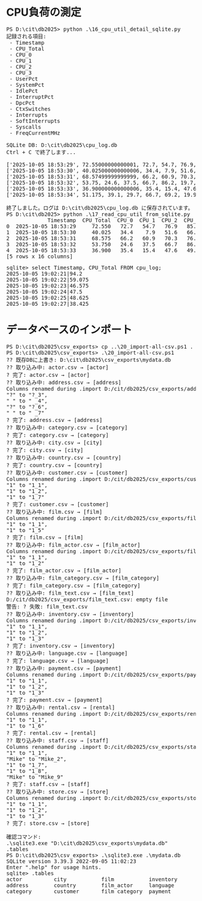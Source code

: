 # CPU負荷の測定

<pre>
PS D:\cit\db2025> python .\16_cpu_util_detail_sqlite.py
記録される項目:
 - Timestamp
 - CPU_Total
 - CPU_0
 - CPU_1
 - CPU_2
 - CPU_3
 - UserPct
 - SystemPct
 - IdlePct
 - InterruptPct
 - DpcPct
 - CtxSwitches
 - Interrupts
 - SoftInterrupts
 - Syscalls
 - FreqCurrentMHz

SQLite DB: D:\cit\db2025\cpu_log.db
Ctrl + C で終了します...

['2025-10-05 18:53:29', 72.55000000000001, 72.7, 54.7, 76.9, 85.9, 23.2, 48.3, 27.4, 0.4, 0.8, 3087241534, 36010505, 0, 2354355021, 2400.0]
['2025-10-05 18:53:30', 40.025000000000006, 34.4, 7.9, 51.6, 66.2, 17.8, 26.3, 55.9, 0.0, 0.0, 3087257672, 36016888, 0, 2354834214, 2400.0]
['2025-10-05 18:53:31', 68.57499999999999, 66.2, 60.9, 70.3, 76.9, 24.1, 43.8, 31.8, 0.3, 0.0, 3087277120, 36023012, 0, 2355425781, 2400.0]
['2025-10-05 18:53:32', 53.75, 24.6, 37.5, 66.7, 86.2, 19.7, 34.8, 44.1, 0.7, 0.7, 3087292782, 36027684, 0, 2355913301, 2400.0]
['2025-10-05 18:53:33', 36.900000000000006, 35.4, 15.4, 47.6, 49.2, 19.0, 18.4, 62.6, 0.0, 0.0, 3087308716, 36032863, 0, 2356382409, 2400.0]
['2025-10-05 18:53:34', 51.175, 39.1, 29.7, 66.7, 69.2, 19.9, 29.1, 49.3, 0.7, 1.0, 3087324948, 36037877, 0, 2356880320, 2400.0]

終了しました。ログは D:\cit\db2025\cpu_log.db に保存されています。
PS D:\cit\db2025> python .\17_read_cpu_util_from_sqlite.py
             Timestamp  CPU_Total  CPU_0  CPU_1  CPU_2  CPU_3  ...  DpcPct  CtxSwitches  Interrupts  SoftInterrupts    Syscalls  FreqCurrentMHz
0  2025-10-05 18:53:29     72.550   72.7   54.7   76.9   85.9  ...     0.8   3087241534    36010505               0  2354355021          2400.0
1  2025-10-05 18:53:30     40.025   34.4    7.9   51.6   66.2  ...     0.0   3087257672    36016888               0  2354834214          2400.0
2  2025-10-05 18:53:31     68.575   66.2   60.9   70.3   76.9  ...     0.0   3087277120    36023012               0  2355425781          2400.0
3  2025-10-05 18:53:32     53.750   24.6   37.5   66.7   86.2  ...     0.7   3087292782    36027684               0  2355913301          2400.0
4  2025-10-05 18:53:33     36.900   35.4   15.4   47.6   49.2  ...     0.0   3087308716    36032863               0  2356382409          2400.0
[5 rows x 16 columns]
</pre>

<pre>
sqlite> select Timestamp, CPU_Total FROM cpu_log;
2025-10-05 19:02:21|94.2
2025-10-05 19:02:22|59.075
2025-10-05 19:02:23|46.575
2025-10-05 19:02:24|47.5
2025-10-05 19:02:25|48.625
2025-10-05 19:02:27|38.425
</pre>

# データベースのインポート
<pre>
PS D:\cit\db2025\csv_exports> cp ..\20_import-all-csv.ps1 .
PS D:\cit\db2025\csv_exports> .\20_import-all-csv.ps1
?? 既存DBに上書き: D:\cit\db2025\csv_exports\mydata.db
?? 取り込み中: actor.csv → [actor]
? 完了: actor.csv → [actor]
?? 取り込み中: address.csv → [address]
Columns renamed during .import D:/cit/db2025/csv_exports/address.csv due to duplicates:
"?" to "?_3",
" " to " _4",
"?" to "?_6",
" " to " _7"
? 完了: address.csv → [address]
?? 取り込み中: category.csv → [category]
? 完了: category.csv → [category]
?? 取り込み中: city.csv → [city]
? 完了: city.csv → [city]
?? 取り込み中: country.csv → [country]
? 完了: country.csv → [country]
?? 取り込み中: customer.csv → [customer]
Columns renamed during .import D:/cit/db2025/csv_exports/customer.csv due to duplicates:
"1" to "1_1",
"1" to "1_2",
"1" to "1_7"
? 完了: customer.csv → [customer]
?? 取り込み中: film.csv → [film]
Columns renamed during .import D:/cit/db2025/csv_exports/film.csv due to duplicates:
"1" to "1_1",
"1" to "1_5"
? 完了: film.csv → [film]
?? 取り込み中: film_actor.csv → [film_actor]
Columns renamed during .import D:/cit/db2025/csv_exports/film_actor.csv due to duplicates:
"1" to "1_1",
"1" to "1_2"
? 完了: film_actor.csv → [film_actor]
?? 取り込み中: film_category.csv → [film_category]
? 完了: film_category.csv → [film_category]
?? 取り込み中: film_text.csv → [film_text]
D:/cit/db2025/csv_exports/film_text.csv: empty file
警告: ? 失敗: film_text.csv
?? 取り込み中: inventory.csv → [inventory]
Columns renamed during .import D:/cit/db2025/csv_exports/inventory.csv due to duplicates:
"1" to "1_1",
"1" to "1_2",
"1" to "1_3"
? 完了: inventory.csv → [inventory]
?? 取り込み中: language.csv → [language]
? 完了: language.csv → [language]
?? 取り込み中: payment.csv → [payment]
Columns renamed during .import D:/cit/db2025/csv_exports/payment.csv due to duplicates:
"1" to "1_1",
"1" to "1_2",
"1" to "1_3"
? 完了: payment.csv → [payment]
?? 取り込み中: rental.csv → [rental]
Columns renamed during .import D:/cit/db2025/csv_exports/rental.csv due to duplicates:
"1" to "1_1",
"1" to "1_6"
? 完了: rental.csv → [rental]
?? 取り込み中: staff.csv → [staff]
Columns renamed during .import D:/cit/db2025/csv_exports/staff.csv due to duplicates:
"1" to "1_1",
"Mike" to "Mike_2",
"1" to "1_7",
"1" to "1_8",
"Mike" to "Mike_9"
? 完了: staff.csv → [staff]
?? 取り込み中: store.csv → [store]
Columns renamed during .import D:/cit/db2025/csv_exports/store.csv due to duplicates:
"1" to "1_1",
"1" to "1_2",
"1" to "1_3"
? 完了: store.csv → [store]

確認コマンド:
.\sqlite3.exe "D:\cit\db2025\csv_exports\mydata.db"
.tables
PS D:\cit\db2025\csv_exports> .\sqlite3.exe .\mydata.db
SQLite version 3.39.3 2022-09-05 11:02:23
Enter ".help" for usage hints.
sqlite> .tables
actor          city           film           inventory      rental
address        country        film_actor     language       staff
category       customer       film_category  payment        store
</pre>

